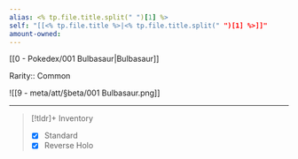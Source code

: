 ```yaml
---
alias: <% tp.file.title.split(" ")[1] %>
self: "[[<% tp.file.title %>|<% tp.file.title.split(" ")[1] %>]]"
amount-owned: 
---
```


[[0 - Pokedex/001 Bulbasaur|Bulbasaur]]

Rarity:: Common

![[9 - meta/att/§beta/001 Bulbasaur.png]]

----

> [!tldr]+ Inventory
> - [x] Standard
> - [x] Reverse Holo
> 

